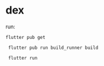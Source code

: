 # dex

run:


```
flutter pub get
```
```
 flutter pub run build_runner build
```
```
 flutter run
```
